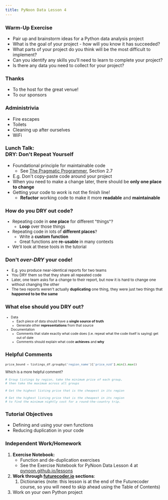 ```yaml
---
title: PyNoon Data Lesson 4
---
```


### Warm-Up Exercise

* Pair up and brainstorm ideas for a Python data analysis project
* What is the goal of your project - how will you know it has succeeded?
* What parts of your project do you think will be the most difficult to implement?
* Can you identify any skills you’ll need to learn to complete your project?
* Is there any data you need to collect for your project?


### Thanks

* To the host for the great venue!
* To our sponsors

### Administrivia

* Fire escapes
* Toilets
* Cleaning up after ourselves
* WiFi


### Lunch Talk:<br>DRY: Don't Repeat Yourself

* Foundational principle for maintainable code
  * See [The Pragmatic Programmer](https://pragprog.com/titles/tpp20/the-pragmatic-programmer-20th-anniversary-edition/), Section 2.7
* E.g. Don't copy-paste code around your project
* When you need to make a change later, there should be **only one
  place to change**
* Getting your code to *work* is not the finish line!
  * **Refactor** working code to make it more **readable** and
    **maintainable**

### How do you DRY out code?

<div style="font-size: 0.95em;">

* Repeating code in **one place** for different "things"?
  * **Loop** over those things
* Repeating code in lots of **different places**?
  * Write a **custom function**
  * Great functions are **re-usable** in many contexts
* We'll look at these tools in the tutorial

</div>

### Don't *over-DRY* your code!

<div style="font-size: 0.85em;">

* E.g. you produce near-identical reports for two teams
* You DRY them so that they share all repeated code
* Later, one team asks for a change to their report, but now it
  is hard to change one without changing the other
* The two reports weren't actually **duplicating** one thing, they were
  just two things that **happened to be the same**

</div>

### What else should you DRY out?

<div style="font-size: 0.75em;">

* Data
  * Each piece of data should have a **single source of truth**
  * Generate other **representations** from that source
* Documentation
  * Comments that state exactly what code does (i.e. repeat what the
    code itself is saying) get out of date
  * Comments should explain what code **achieves** and **why**

</div>

### Helpful Comments

<div style="font-size: 0.8em;">

```python
price_bound = listings_df.groupby('region_name')['price_nzd'].min().max()
```

Which is a more helpful comment?

```python
# Group listings by region, take the minimum price of each group,
# then take the maximum across all groups
```

```python
# Get the highest listing price that is the cheapest in its region
```

```python
# Get the highest listing price that is the cheapest in its region
# to find the minimum nightly cost for a round-the-country trip.
```

</div>

### Tutorial Objectives

* Defining and using your own functions
* Reducing duplication in your code


### Independent Work/Homework

1. **Exercise Notebook:**
   * Function and de-duplication exercises
   * See the Exercise Notebook for PyNoon Data Lesson 4 at
     [pynoon.github.io/lessons](https://pynoon.github.io/lessons)
2. **Work through [futurecoder.io](https://futurecoder.io) sections**:
   1. Dictionaries (note: this lesson is at the end of the Futurecoder
      course, so you will need to skip ahead using the Table of
      Contents)
3. Work on your own Python project
